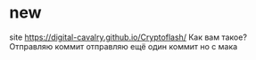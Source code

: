 # new
site
https://digital-cavalry.github.io/Cryptoflash/
Как вам такое?
Отправляю коммит
отправляю ещё один коммит но с мака